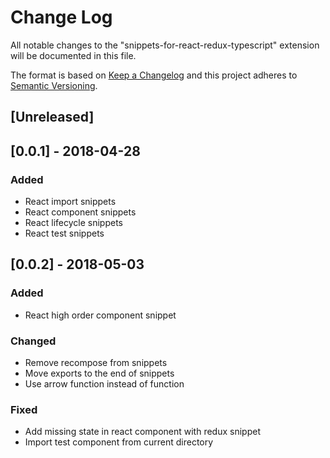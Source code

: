 # Change Log
All notable changes to the "snippets-for-react-redux-typescript" extension will be documented in this file.

The format is based on [Keep a Changelog](http://keepachangelog.com/en/1.0.0/)
and this project adheres to [Semantic Versioning](http://semver.org/spec/v2.0.0.html).

## [Unreleased]

## [0.0.1] - 2018-04-28
### Added
- React import snippets
- React component snippets
- React lifecycle snippets
- React test snippets

## [0.0.2] - 2018-05-03

### Added
- React high order component snippet

### Changed
- Remove recompose from snippets
- Move exports to the end of snippets
- Use arrow function instead of function

### Fixed
- Add missing state in react component with redux snippet
- Import test component from current directory